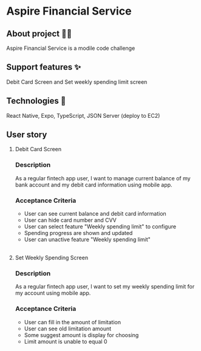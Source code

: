 # Aspire Financial Service

## About project 💁‍♂️

Aspire Financial Service is a modile code challenge

## Support features ✨

Debit Card Screen and Set weekly spending limit screen

## Technologies 🔑

React Native, Expo, TypeScript, JSON Server (deploy to EC2)

## User story

1. Debit Card Screen

    ### Description

    As a regular fintech app user, I want to manage current balance of my bank account and my debit card information using mobile app.

    ### Acceptance Criteria

    - User can see current balance and debit card information
    - User can hide card number and CVV
    - User can select feature "Weekly spending limit" to configure
    - Spending progress are shown and updated
    - User can unactive feature "Weekly spending limit"
    
    <br />
2. Set Weekly Spending Screen
    ### Description

    As a regular fintech app user, I want to set my weekly spending limit for my account using mobile app.

    ### Acceptance Criteria
    - User can fill in the amount of limitation
    - User can see old limitation amount
    - Some suggest amount is display for choosing
    - Limit amount is unable to equal 0

